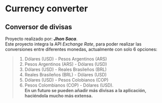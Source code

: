 # Currency converter
## Conversor de divisas
  Proyecto realizado por: ***Jhon Saca***.<br>
  Este proyecto integra la API *Exchange Rate*, para poder realizar las conversiones entre diferentes monedas, actualmente con solo 6 opciones:
> 1. Dólares (USD) - Pesos Argentinos (ARS)
> 2. Pesos Argentinos (ARS) - Dólares (USD)
> 3. Dólares (USD) - Reales Brasileños (BRL)
> 4. Reales Brasileños (BRL) - Dólares (USD)
> 5. Dólares (USD) - Pesos Colobianos (COP)
> 6. Pesos Colombianos (COP) - Dólares (USD). <br>
**En un futuro se pueden añadir más divisas a la aplicación, haciéndola mucho más extensa.**
